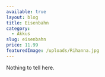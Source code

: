 ```yaml
---
available: true
layout: blog
title: Eisenbahn
category:
  - Akkus
slug: eisenbahn
price: 11.99
featuredImage: /uploads/Rihanna.jpg
---
```

Nothing to tell here.

